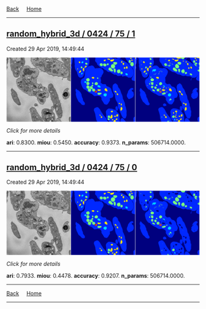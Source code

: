 
[Back](..)&nbsp;&nbsp;&nbsp;&nbsp;&nbsp;[Home](https://leapmanlab.github.io/snapshots)

---

<div class="summary"><a href="1"><h2>random_hybrid_3d / 0424 / 75 / 1</h2></a><p>Created 29 Apr 2019, 14:49:44
</p><a href="1"><img src="1/media/summary.png" align="center"></a><p>
<i>Click for more details</i>
</p></div>

**ari**: 0.8300. **miou**: 0.5450. **accuracy**: 0.9373. **n_params**: 506714.0000. 

---

<div class="summary"><a href="0"><h2>random_hybrid_3d / 0424 / 75 / 0</h2></a><p>Created 29 Apr 2019, 14:49:44
</p><a href="0"><img src="0/media/summary.png" align="center"></a><p>
<i>Click for more details</i>
</p></div>

**ari**: 0.7933. **miou**: 0.4478. **accuracy**: 0.9207. **n_params**: 506714.0000. 

---

[Back](..)&nbsp;&nbsp;&nbsp;&nbsp;&nbsp;[Home](https://leapmanlab.github.io/snapshots)

---